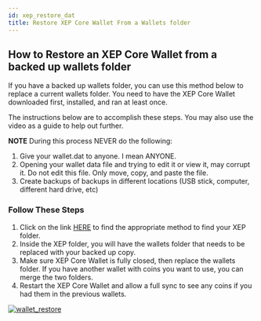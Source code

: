 ```yaml
---
id: xep_restore_dat
title: Restore XEP Core Wallet From a Wallets folder
---
```


## How to Restore an XEP Core Wallet from a backed up wallets folder

If you have a backed up wallets folder, you can use this method below to replace a current wallets folder. You need to have the XEP Core Wallet downloaded first, installed, and ran at least once.

The instructions below are to accomplish these steps. You may also use the video as a guide to help out further. 

**NOTE**
During this process NEVER do the following:

1. Give your wallet.dat to anyone. I mean ANYONE.
2. Opening your wallet data file and trying to edit it or view it, may corrupt it. Do not edit this file. Only move, copy, and paste the file.
3. Create backups of backups in different locations (USB stick, computer, different hard drive, etc)

### Follow These Steps

1. Click on the link [HERE](xep_test1.md) to find the appropriate method to find your XEP folder.
2. Inside the XEP folder, you will have the wallets folder that needs to be replaced with your backed up copy.
3. Make sure XEP Core Wallet is fully closed, then replace the wallets folder. If you have another wallet with coins you want to use, you can merge the two folders.
4. Restart the XEP Core Wallet and allow a full sync to see any coins if you had them in the previous wallets.
 

[![wallet_restore](https://img.youtube.com/vi/yZkR_hWx1u8/0.jpg)](https://www.youtube.com/watch?v=yZkR_hWx1u8 "Electra ECA Wallet Restore")
